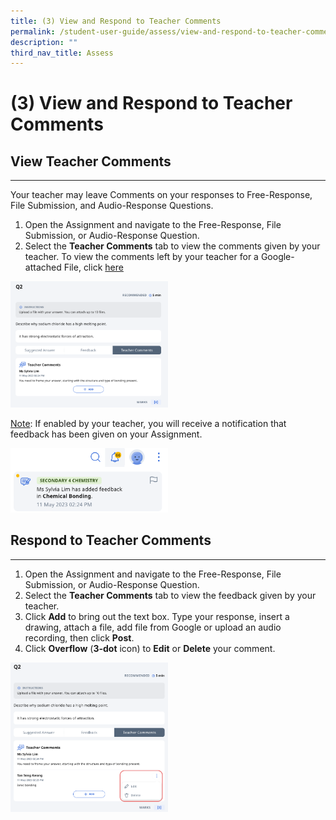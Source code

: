 ```yaml
---
title: (3) View and Respond to Teacher Comments
permalink: /student-user-guide/assess/view-and-respond-to-teacher-comments/
description: ""
third_nav_title: Assess
---
```

<h1 id="-3-view-and-respond-to-teacher-comments">(3) View and Respond to Teacher Comments</h1>
<h2>View Teacher Comments</h2>
<hr>
<p>Your teacher may leave Comments on your responses to Free-Response, File Submission, and Audio-Response Questions.</p>
<ol>
<li>Open the Assignment and navigate to the Free-Response, File Submission, or Audio-Response Question.</li>
<li>Select the <strong>Teacher Comments</strong> tab to view the comments given by your teacher. To view the comments left by your teacher for a Google-attached File, click <a target="_blank" href="/student-user-guide/assign/attempt-google-attached-files/">here</a></li>
</ol>
<p><img style="width: 50%;" src="/images/1Student/As-TeacherComments.png"></p>
<p><u>Note</u>: If enabled by your teacher, you will receive a notification that feedback has been given on your Assignment.</p>
<p><img style="width: 50%;" src="/images/1Student/As-TeacherComments1.png"></p>
<h2 id="respond-to-teacher-comments">Respond to Teacher Comments</h2>
<hr>
<ol>
<li>Open the Assignment and navigate to the Free-Response, File Submission, or Audio-Response Question.</li>
<li>Select the <strong>Teacher Comments</strong> tab to view the feedback given by your teacher.</li>
<li>Click <strong>Add</strong> to bring out the text box. Type your response, insert a drawing, attach a file, add file from Google or upload an audio recording, then click <strong>Post</strong>.</li>
<li>Click <strong>Overflow</strong> (<strong>3-dot</strong> icon) to <strong>Edit</strong> or <strong>Delete</strong> your comment.</li>
</ol>
<img style="width: 50%;" src="/images/1Student/As-TeacherComments2.png">